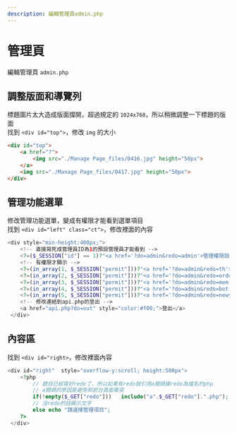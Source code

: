 ```yaml
---
description: 編輯管理頁admin.php
---
```


# 管理頁
編輯管理頁 `admin.php`

## 調整版面和導覽列
標題圖片太大造成版面撐開，超過規定的 `1024x768`，所以稍微調整一下標題的版面  
找到 `<div id="top">`，修改 `img` 的大小  

```html
<div id="top">
    <a href="?">
        <img src="./Manage Page_files/0416.jpg" height="50px">
    </a>
    <img src="./Manage Page_files/0417.jpg" height="50px">
</div>
```

## 管理功能選單
修改管理功能選單，變成有權限才能看到選單項目  
找到 `<div id="left" class="ct">`，修改裡面的內容  
```php
<div style="min-height:400px;">
    <!-- 直接寫死成管理員ID為1的預設管理員才能看到 -->
    <?=($_SESSION["id"] == 1)?"<a href='?do=admin&redo=admin'>管理權限設置</a>":""?>
    <!-- 有權限才顯示 -->
    <?=(in_array(1, $_SESSION["permit"]))?"<a href='?do=admin&redo=th'>商品分類與管理</a>":""?>
    <?=(in_array(2, $_SESSION["permit"]))?"<a href='?do=admin&redo=order'>訂單管理</a>":""?>
    <?=(in_array(3, $_SESSION["permit"]))?"<a href='?do=admin&redo=mem'>會員管理</a>":""?>
    <?=(in_array(4, $_SESSION["permit"]))?"<a href='?do=admin&redo=bot'>頁尾版權管理</a>":""?>
    <?=(in_array(5, $_SESSION["permit"]))?"<a href='?do=admin&redo=news'>最新消息管理</a>":""?>
    <!-- 修改連結到api.php的登出 -->
    <a href="api.php?do=out" style="color:#f00;">登出</a>
 </div>
```

## 內容區
找到 `<div id="right>`，修改裡面內容  
```php
<div id="right"  style="overflow-y:scroll; height:500px">
    <?php
        // 題目已經寫好redo了，所以如果有redo就引用a開頭接redo為檔名的php
        // a開頭的原因是避免和前台頁面衝突
        if(!empty($_GET["redo"]))   include("a".$_GET["redo"].".php");
        // 沒redo的話顯示文字
        else echo "請選擇管理項目";
    ?>
 </div>
```
